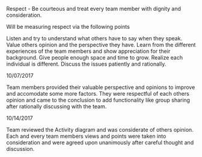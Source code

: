 Respect - Be courteous and treat every team member with dignity and consideration.

Will be measuring respect via the following points

Listen and try to understand what others have to say when they speak.
Value others opinion and the perspective they have.
Learn from the different experiences of the team members and show appreciation for their background.
Give people enough space and time to grow. Realize each individual is different.
Discuss the issues patiently and rationally.

10/07/2017

Team members provided their valuable perspective and opinions to improve and accomodate some more factors. They were respectful of each others opinion and came to the conclusion to add functionality like group sharing after rationally discussing with the team.

10/14/2017

Team reviewed the Activity diagram and was considerate of others opinion. Each and every team members views and points were taken into consideration and were agreed upon unanimously after careful thought and discussion.
